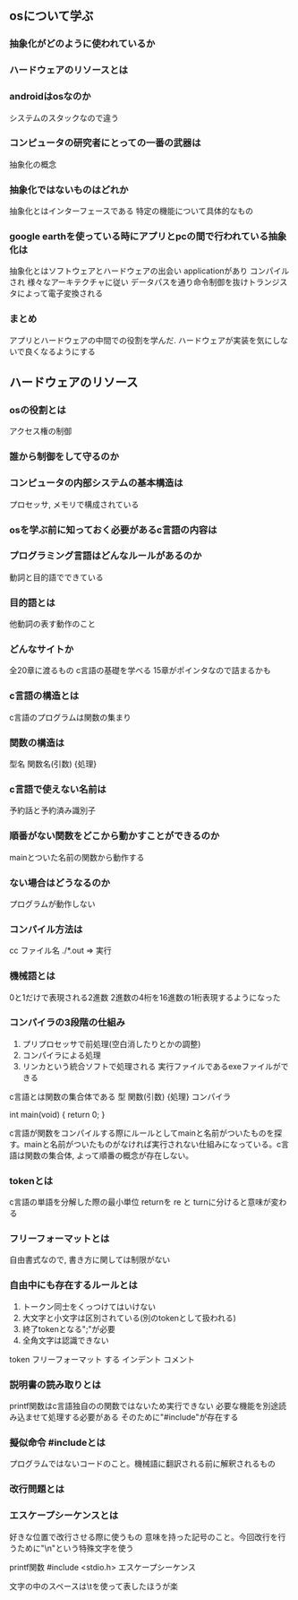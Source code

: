 ## osについて学ぶ

### 抽象化がどのように使われているか

### ハードウェアのリソースとは

### androidはosなのか
システムのスタックなので違う

### コンピュータの研究者にとっての一番の武器は
抽象化の概念
### 抽象化ではないものはどれか
抽象化とはインターフェースである
特定の機能について具体的なもの

### google earthを使っている時にアプリとpcの間で行われている抽象化は
抽象化とはソフトウェアとハードウェアの出会い
applicationがあり
コンパイルされ
様々なアーキテクチャに従い
データパスを通り命令制御を抜けトランジスタによって電子変換される

### まとめ
アプリとハードウェアの中間での役割を学んだ.
ハードウェアが実装を気にしないで良くなるようにする

## ハードウェアのリソース

### osの役割とは
アクセス権の制御

### 誰から制御をして守るのか

### コンピュータの内部システムの基本構造は

プロセッサ, メモリで構成されている

### osを学ぶ前に知っておく必要があるc言語の内容は

### プログラミング言語はどんなルールがあるのか
動詞と目的語でできている

### 目的語とは
他動詞の表す動作のこと

### どんなサイトか
全20章に渡るもの
c言語の基礎を学べる
15章がポインタなので詰まるかも

### c言語の構造とは
c言語のプログラムは関数の集まり

### 関数の構造は
型名 関数名(引数) {処理}

### c言語で使えない名前は
予約話と予約済み識別子

### 順番がない関数をどこから動かすことができるのか
mainとついた名前の関数から動作する

### ない場合はどうなるのか
プログラムが動作しない

### コンパイル方法は
cc ファイル名
./*.out => 実行

### 機械語とは
0と1だけで表現される2進数
2進数の4桁を16進数の1桁表現するようになった

### コンパイラの3段階の仕組み
1. プリプロセッサで前処理(空白消したりとかの調整)
2. コンパイラによる処理
3. リンカという統合ソフトで処理される
実行ファイルであるexeファイルができる

c言語とは関数の集合体である
型 関数(引数) {処理}
コンパイラ

int main(void) {
  return 0;
}

c言語が関数をコンパイルする際にルールとしてmainと名前がついたものを探す。mainと名前がついたものがなければ実行されない仕組みになっている。c言語は関数の集合体, よって順番の概念が存在しない。

### tokenとは
c言語の単語を分解した際の最小単位
returnを re と turnに分けると意味が変わる

### フリーフォーマットとは
自由書式なので, 書き方に関しては制限がない
### 自由中にも存在するルールとは
1. トークン同士をくっつけてはいけない
2. 大文字と小文字は区別されている(別のtokenとして扱われる)
3. 終了tokenとなる";"が必要
4. 全角文字は認識できない

token
フリーフォーマット
する
インデント
コメント

### 説明書の読み取りとは
printf関数はc言語独自のの関数ではないため実行できない
必要な機能を別途読み込ませて処理する必要がある
そのために"#include"が存在する

 ### 擬似命令 #includeとは
 プログラムではないコードのこと。機械語に翻訳される前に解釈されるもの

### 改行問題とは
### エスケープシーケンスとは
好きな位置で改行させる際に使うもの
意味を持った記号のこと。今回改行を行うために"\n"という特殊文字を使う

printf関数
#include <stdio.h>
エスケープシーケンス

文字の中のスペースは\tを使って表したほうが楽